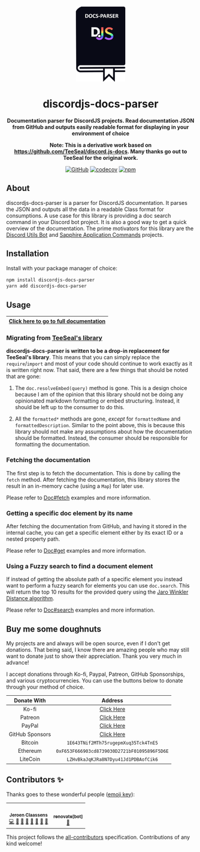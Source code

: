 <div align="center">

<img
  src="documentation/static/img/logo.png"
  alt="DiscordJS Docs Parser Logo"
  height="200"
/>

# discordjs-docs-parser

**Documentation parser for DiscordJS projects. Read documentation JSON from GitHub and outputs easily readable format
for displaying in your environment of choice**

**Note: This is a derivative work based on https://github.com/TeeSeal/discord.js-docs. Many thanks go out to TeeSeal for
the original work.**

[![GitHub](https://img.shields.io/github/license/favna/discordjs-docs-parser)](https://github.com/favna/discordjs-docs-parser/blob/main/LICENSE.md)
[![codecov](https://codecov.io/gh/favna/discordjs-docs-parser/branch/main/graph/badge.svg?token=1qXM3yNvmP)](https://codecov.io/gh/favna/discordjs-docs-parser)
[![npm](https://img.shields.io/npm/v/discordjs-docs-parser?color=crimson&logo=npm&style=flat-square)](https://www.npmjs.com/package/discordjs-docs-parser)

</div>

## About

discordjs-docs-parser is a parser for DiscordJS documentation. It parses the JSON and outputs all the data in a readable
Class format for consumptions. A use case for this library is providing a doc search command in your Discord bot
project. It is also a good way to get a quick overview of the documentation. The prime motivators for this library are
the [Discord Utils Bot](https://github.com/discordjs/discord-utils-bot) and
[Sapphire Application Commands](https://github.com/sapphiredev/sapphire-application-commands) projects.

## Installation

Install with your package manager of choice:

```bash
npm install discordjs-docs-parser
yarn add discordjs-docs-parser
```

## Usage

| [Click here to go to full documentation](https://discordjs-docs-parser.vercel.app/docs/Documentation) |
| ----------------------------------------------------------------------------------------------------- |

### Migrating from [TeeSeal's library][teeseals-library]

**discordjs-docs-parser is written to be a drop-in replacement for TeeSeal's library**. This means that you can simply
replace the `require`/`import` and most of your code should continue to work exactly as it is written right now. That
said, there are a few things that should be noted that are gone:

1. The `doc.resolveEmbed(query)` method is gone. This is a design choice because I am of the opinion that this library
   should not be doing any opinionated markdown formatting or embed structuring. Instead, it should be left up to the
   consumer to do this.

1. All the `formatted*` methods are gone, _except_ for `formattedName` and `formattedDescription`. Similar to the point
   above, this is because this library should not make any assumptions about how the documentation should be formatted.
   Instead, the consumer should be responsible for formatting the documentation.

### Fetching the documentation

The first step is to fetch the documentation. This is done by calling the `fetch` method. After fetching the
documentation, this library stores the result in an in-memory cache (using a `Map`) for later use.

Please refer to [Doc#fetch](https://discordjs-docs-parser.vercel.app/docs/Documentation/classes/Doc#fetch) examples and
more information.

### Getting a specific doc element by its name

After fetching the documentation from GitHub, and having it stored in the internal cache, you can get a specific element
either by its exact ID or a nested property path.

Please refer to [Doc#get](https://discordjs-docs-parser.vercel.app/docs/Documentation/classes/Doc#get) examples and more
information.

### Using a Fuzzy search to find a document element

If instead of getting the absolute path of a specific element you instead want to perform a fuzzy search for elements
you can use `doc.search`. This will return the top 10 results for the provided query using the [Jaro Winkler Distance
algorithm][jarowinklerdistance].

Please refer to [Doc#search](https://discordjs-docs-parser.vercel.app/docs/Documentation/classes/Doc#search) examples
and more information.

## Buy me some doughnuts

My projects are and always will be open source, even if I don't get donations. That being said, I know there are amazing
people who may still want to donate just to show their appreciation. Thank you very much in advance!

I accept donations through Ko-fi, Paypal, Patreon, GitHub Sponsorships, and various cryptocurrencies. You can use the
buttons below to donate through your method of choice.

|   Donate With   |                      Address                      |
| :-------------: | :-----------------------------------------------: |
|      Ko-fi      |  [Click Here](https://donate.favware.tech/kofi)   |
|     Patreon     | [Click Here](https://donate.favware.tech/patreon) |
|     PayPal      | [Click Here](https://donate.favware.tech/paypal)  |
| GitHub Sponsors |  [Click Here](https://github.com/sponsors/Favna)  |
|     Bitcoin     |       `1E643TNif2MTh75rugepmXuq35Tck4TnE5`        |
|    Ethereum     |   `0xF653F666903cd8739030D2721bF01095896F5D6E`    |
|    LiteCoin     |       `LZHvBkaJqKJRa8N7Dyu41Jd1PDBAofCik6`        |

## Contributors ✨

Thanks goes to these wonderful people ([emoji key](https://allcontributors.org/docs/en/emoji-key)):

<!-- ALL-CONTRIBUTORS-LIST:START - Do not remove or modify this section -->
<!-- prettier-ignore-start -->
<!-- markdownlint-disable -->
<table>
  <tr>
    <td align="center"><a href="https://favware.tech/"><img src="https://avatars.githubusercontent.com/u/4019718?v=4?s=100" width="100px;" alt=""/><br /><sub><b>Jeroen Claassens</b></sub></a><br /><a href="https://github.com/favna/discordjs-docs-parser/commits?author=favna" title="Code">💻</a> <a href="#ideas-favna" title="Ideas, Planning, & Feedback">🤔</a> <a href="#projectManagement-favna" title="Project Management">📆</a> <a href="#question-favna" title="Answering Questions">💬</a> <a href="https://github.com/favna/discordjs-docs-parser/pulls?q=is%3Apr+reviewed-by%3Afavna" title="Reviewed Pull Requests">👀</a> <a href="#userTesting-favna" title="User Testing">📓</a> <a href="#maintenance-favna" title="Maintenance">🚧</a> <a href="https://github.com/favna/discordjs-docs-parser/commits?author=favna" title="Documentation">📖</a></td>
    <td align="center"><a href="https://github.com/apps/renovate"><img src="https://avatars.githubusercontent.com/in/2740?v=4?s=100" width="100px;" alt=""/><br /><sub><b>renovate[bot]</b></sub></a><br /><a href="#maintenance-renovate[bot]" title="Maintenance">🚧</a></td>
  </tr>
</table>

<!-- markdownlint-restore -->
<!-- prettier-ignore-end -->

<!-- ALL-CONTRIBUTORS-LIST:END -->

This project follows the [all-contributors](https://github.com/all-contributors/all-contributors) specification.
Contributions of any kind welcome!

[teeseals-library]: https://github.com/TeeSeal/discord.js-docs
[jarowinklerdistance]: https://en.wikipedia.org/wiki/Jaro–Winkler_distance
